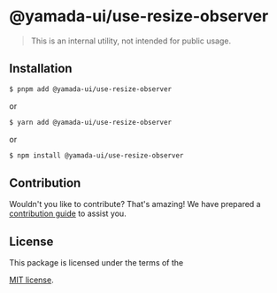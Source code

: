 # @yamada-ui/use-resize-observer

> This is an internal utility, not intended for public usage.

## Installation

```sh
$ pnpm add @yamada-ui/use-resize-observer
```

or

```sh
$ yarn add @yamada-ui/use-resize-observer
```

or

```sh
$ npm install @yamada-ui/use-resize-observer
```

## Contribution

Wouldn't you like to contribute? That's amazing! We have prepared a [contribution guide](https://github.com/yamada-ui/yamada-ui/blob/main/CONTRIBUTING.md) to assist you.

## License

This package is licensed under the terms of the

[MIT license](https://github.com/yamada-ui/yamada-ui/blob/main/LICENSE).
